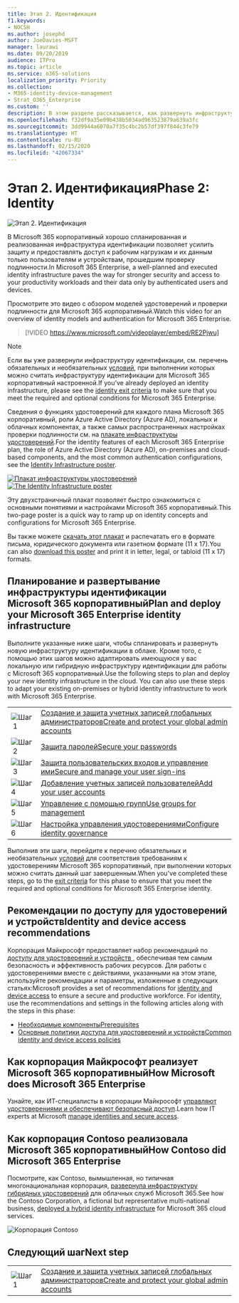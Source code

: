 ```yaml
---
title: Этап 2. Идентификация
f1.keywords:
- NOCSH
ms.author: josephd
author: JoeDavies-MSFT
manager: laurawi
ms.date: 09/20/2019
audience: ITPro
ms.topic: article
ms.service: o365-solutions
localization_priority: Priority
ms.collection:
- M365-identity-device-management
- Strat_O365_Enterprise
ms.custom: ''
description: В этом разделе рассказывается, как развернуть инфраструктуру идентификации для Microsoft 365 корпоративный.
ms.openlocfilehash: f32df9a35e09b438b5034ad963523879a639a3fc
ms.sourcegitcommit: 3dd9944a6070a7f35c4bc2b57df397f844c3fe79
ms.translationtype: HT
ms.contentlocale: ru-RU
ms.lasthandoff: 02/15/2020
ms.locfileid: "42067334"
---
```

# <a name="phase-2-identity"></a><span data-ttu-id="f30e0-103">Этап 2. Идентификация</span><span class="sxs-lookup"><span data-stu-id="f30e0-103">Phase 2: Identity</span></span>

![Этап 2. Идентификация](../media/deploy-foundation-infrastructure/identity_icon.png)

<span data-ttu-id="f30e0-105">В Microsoft 365 корпоративный хорошо спланированная и реализованная инфраструктура идентификации позволяет усилить защиту и предоставлять доступ к рабочим нагрузкам и их данным только пользователям и устройствам, прошедшим проверку подлинности.</span><span class="sxs-lookup"><span data-stu-id="f30e0-105">In Microsoft 365 Enterprise, a well-planned and executed identity infrastructure paves the way for stronger security and access to your productivity workloads and their data only by authenticated users and devices.</span></span>

<span data-ttu-id="f30e0-106">Просмотрите это видео с обзором моделей удостоверений и проверки подлинности для Microsoft 365 корпоративный.</span><span class="sxs-lookup"><span data-stu-id="f30e0-106">Watch this video for an overview of identity models and authentication for Microsoft 365 Enterprise.</span></span>

<span data-ttu-id="f30e0-107"><p> </p></span><span class="sxs-lookup"><span data-stu-id="f30e0-107"><p> </p></span></span>

> [!VIDEO https://www.microsoft.com/videoplayer/embed/RE2Pjwu]

>[!Note]
><span data-ttu-id="f30e0-108">Если вы уже развернули инфраструктуру идентификации, см. перечень обязательных и необязательных [условий](identity-exit-criteria.md), при выполнении которых можно считать инфраструктуру идентификации для Microsoft 365 корпоративный настроенной.</span><span class="sxs-lookup"><span data-stu-id="f30e0-108">If you’ve already deployed an identity infrastructure, please see the [identity exit criteria](identity-exit-criteria.md) to make sure that you meet the required and optional conditions for Microsoft 365 Enterprise.</span></span>
>

<span data-ttu-id="f30e0-109">Сведения о функциях удостоверений для каждого плана Microsoft 365 корпоративный, роли Azure Active Directory (Azure AD), локальных и облачных компонентах, а также самых распространенных настройках проверки подлинности см. на [плакате инфраструктуры удостоверений](../media/identity-infrastructure/M365E-ID-Infra.pdf).</span><span class="sxs-lookup"><span data-stu-id="f30e0-109">For the identity features of each Microsoft 365 Enterprise plan, the role of Azure Active Directory (Azure AD), on-premises and cloud-based components, and the most common authentication configurations, see the [Identity Infrastructure poster](../media/identity-infrastructure/M365E-ID-Infra.pdf).</span></span>

<span data-ttu-id="f30e0-110">[![Плакат инфраструктуры удостоверений](../media/identity-infrastructure/m365e-identity-arch-poster.png)](../media/identity-infrastructure/M365E-ID-Infra.pdf)</span><span class="sxs-lookup"><span data-stu-id="f30e0-110">[![The Identity Infrastructure poster](../media/identity-infrastructure/m365e-identity-arch-poster.png)](../media/identity-infrastructure/M365E-ID-Infra.pdf)</span></span>

<span data-ttu-id="f30e0-111">Эту двухстраничный плакат позволяет быстро ознакомиться с основными понятиями и настройками Microsoft 365 корпоративный.</span><span class="sxs-lookup"><span data-stu-id="f30e0-111">This two-page poster is a quick way to ramp up on identity concepts and configurations for Microsoft 365 Enterprise.</span></span>

<span data-ttu-id="f30e0-112">Вы также можете [скачать этот плакат](https://github.com/MicrosoftDocs/microsoft-365-docs/raw/public/microsoft-365/enterprise/media/identity-infrastructure/M365E-ID-Infra.pdf) и распечатать его в формате письма, юридического документа или газетном формате (11 х 17).</span><span class="sxs-lookup"><span data-stu-id="f30e0-112">You can also [download this poster](https://github.com/MicrosoftDocs/microsoft-365-docs/raw/public/microsoft-365/enterprise/media/identity-infrastructure/M365E-ID-Infra.pdf) and print it in letter, legal, or tabloid (11 x 17) formats.</span></span>

## <a name="plan-and-deploy-your-microsoft-365-enterprise-identity-infrastructure"></a><span data-ttu-id="f30e0-113">Планирование и развертывание инфраструктуры идентификации Microsoft 365 корпоративный</span><span class="sxs-lookup"><span data-stu-id="f30e0-113">Plan and deploy your Microsoft 365 Enterprise identity infrastructure</span></span> 

<span data-ttu-id="f30e0-p101">Выполните указанные ниже шаги, чтобы спланировать и развернуть новую инфраструктуру идентификации в облаке. Кроме того, с помощью этих шагов можно адаптировать имеющуюся у вас локальную или гибридную инфраструктуру идентификации для работы с Microsoft 365 корпоративный.</span><span class="sxs-lookup"><span data-stu-id="f30e0-p101">Use the following steps to plan and deploy your new identity infrastructure in the cloud. You can also use these steps to adapt your existing on-premises or hybrid identity infrastructure to work with Microsoft 365 Enterprise.</span></span> 

|||
|:-------|:-----|
|![Шаг 1](../media/stepnumbers/Step1.png)| [<span data-ttu-id="f30e0-117">Создание и защита учетных записей глобальных администраторов</span><span class="sxs-lookup"><span data-stu-id="f30e0-117">Create and protect your global admin accounts</span></span>](identity-create-protect-global-admins.md) |
|![Шаг 2](../media/stepnumbers/Step2.png)| [<span data-ttu-id="f30e0-119">Защита паролей</span><span class="sxs-lookup"><span data-stu-id="f30e0-119">Secure your passwords</span></span>](identity-secure-your-passwords.md) |
|![Шаг 3](../media/stepnumbers/Step3.png)| [<span data-ttu-id="f30e0-121">Защита пользовательских входов и управление ими</span><span class="sxs-lookup"><span data-stu-id="f30e0-121">Secure and manage your user sign-ins</span></span>](identity-secure-user-sign-ins.md) |
|![Шаг 4](../media/stepnumbers/Step4.png)| [<span data-ttu-id="f30e0-123">Добавление учетных записей пользователей</span><span class="sxs-lookup"><span data-stu-id="f30e0-123">Add your user accounts</span></span>](identity-add-user-accounts.md) |
|![Шаг 5](../media/stepnumbers/Step5.png)| [<span data-ttu-id="f30e0-125">Управление с помощью групп</span><span class="sxs-lookup"><span data-stu-id="f30e0-125">Use groups for management</span></span>](identity-use-group-management.md) |
|![Шаг 6](../media/stepnumbers/Step6.png)| [<span data-ttu-id="f30e0-127">Настройка управления удостоверениями</span><span class="sxs-lookup"><span data-stu-id="f30e0-127">Configure identity governance</span></span>](identity-configure-identity-governance.md) |

<span data-ttu-id="f30e0-128">Выполнив эти шаги, перейдите к перечню обязательных и необязательных [условий](identity-exit-criteria.md) для соответствия требованиям к удостоверениям Microsoft 365 корпоративный, при выполнении которых можно считать данный шаг завершенным.</span><span class="sxs-lookup"><span data-stu-id="f30e0-128">When you've completed these steps, go to the [exit criteria](identity-exit-criteria.md) for this phase to ensure that you meet the required and optional conditions for Microsoft 365 Enterprise identity.</span></span>

## <a name="identity-and-device-access-recommendations"></a><span data-ttu-id="f30e0-129">Рекомендации по доступу для удостоверений и устройств</span><span class="sxs-lookup"><span data-stu-id="f30e0-129">Identity and device access recommendations</span></span>

<span data-ttu-id="f30e0-p102">Корпорация Майкрософт предоставляет набор рекомендаций по [доступу для удостоверений и устройств ](microsoft-365-policies-configurations.md), обеспечивая тем самым безопасность и эффективность рабочих ресурсов. Для работы с удостоверениями вместе с действиями, указанными на этом этапе, используйте рекомендации и параметры, изложенные в следующих статьях:</span><span class="sxs-lookup"><span data-stu-id="f30e0-p102">Microsoft provides a set of recommendations for [identity and device access](microsoft-365-policies-configurations.md) to ensure a secure and productive workforce. For identity, use the recommendations and settings in the following articles along with the steps in this phase:</span></span>

- [<span data-ttu-id="f30e0-132">Необходимые компоненты</span><span class="sxs-lookup"><span data-stu-id="f30e0-132">Prerequisites</span></span>](identity-access-prerequisites.md)
- [<span data-ttu-id="f30e0-133">Основные политики доступа для удостоверений и устройств</span><span class="sxs-lookup"><span data-stu-id="f30e0-133">Common identity and device access policies</span></span>](identity-access-policies.md)

## <a name="how-microsoft-does-microsoft-365-enterprise"></a><span data-ttu-id="f30e0-134">Как корпорация Майкрософт реализует Microsoft 365 корпоративный</span><span class="sxs-lookup"><span data-stu-id="f30e0-134">How Microsoft does Microsoft 365 Enterprise</span></span>

<span data-ttu-id="f30e0-135">Узнайте, как ИТ-специалисты в корпорации Майкрософт [управляют удостоверениями и обеспечивают безопасный доступ](https://www.microsoft.com/itshowcase/deploying-and-managing-microsoft-365#primaryR5).</span><span class="sxs-lookup"><span data-stu-id="f30e0-135">Learn how IT experts at Microsoft [manage identities and secure access](https://www.microsoft.com/itshowcase/deploying-and-managing-microsoft-365#primaryR5).</span></span>

## <a name="how-contoso-did-microsoft-365-enterprise"></a><span data-ttu-id="f30e0-136">Как корпорация Contoso реализовала Microsoft 365 корпоративный</span><span class="sxs-lookup"><span data-stu-id="f30e0-136">How Contoso did Microsoft 365 Enterprise</span></span>

<span data-ttu-id="f30e0-137">Посмотрите, как Contoso, вымышленная, но типичная многонациональная корпорация, [развернула инфраструктуру гибридных удостоверений](contoso-identity.md) для облачных служб Microsoft 365.</span><span class="sxs-lookup"><span data-stu-id="f30e0-137">See how the Contoso Corporation, a fictional but representative multi-national business, [deployed a hybrid identity infrastructure](contoso-identity.md) for Microsoft 365 cloud services.</span></span>

![Корпорация Contoso](../media/contoso-overview/contoso-icon.png)


## <a name="next-step"></a><span data-ttu-id="f30e0-139">Следующий шаг</span><span class="sxs-lookup"><span data-stu-id="f30e0-139">Next step</span></span>

|||
|:-------|:-----|
|![Шаг 1](../media/stepnumbers/Step1.png)| [<span data-ttu-id="f30e0-141">Создание и защита учетных записей глобальных администраторов</span><span class="sxs-lookup"><span data-stu-id="f30e0-141">Create and protect your global admin accounts</span></span>](identity-create-protect-global-admins.md) |
